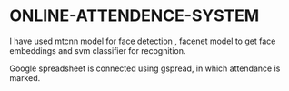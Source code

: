 # ONLINE-ATTENDENCE-SYSTEM

I have used 
mtcnn model for face detection  ,
facenet model to get face embeddings and 
svm classifier for recognition.

Google spreadsheet is connected using gspread, in which attendance is marked.

